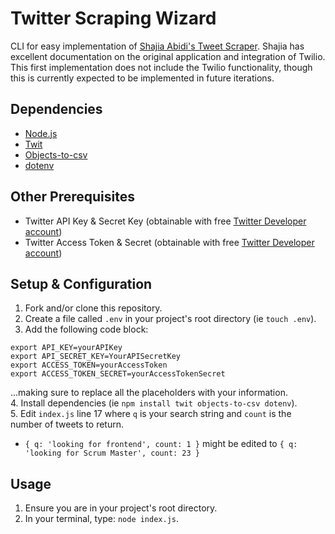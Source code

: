# Twitter Scraping Wizard

CLI for easy implementation of [Shajia Abidi's Tweet Scraper](https://www.twilio.com/blog/automate-your-job-search-with-twitter-and-twilio-programmable-sms).  Shajia has excellent documentation on the original application and integration of Twilio.  This first implementation does not include the Twilio functionality, though this is currently expected to be implemented in future iterations.

## Dependencies

- [Node.js](https://nodejs.org/en/download/)
- [Twit](https://www.npmjs.com/package/twit)
- [Objects-to-csv](https://www.npmjs.com/package/objects-to-csv)
- [dotenv](https://www.npmjs.com/package/dotenv)

## Other Prerequisites

- Twitter API Key & Secret Key (obtainable with free [Twitter Developer account](https://developer.twitter.com/en/application/use-case))
- Twitter Access Token & Secret
(obtainable with free [Twitter Developer account](https://developer.twitter.com/en/application/use-case))

## Setup & Configuration

1. Fork and/or clone this repository.
2. Create a file called `.env` in your project's root directory (ie `touch .env`).
3. Add the following code block:
```
export API_KEY=yourAPIKey
export API_SECRET_KEY=YourAPISecretKey
export ACCESS_TOKEN=yourAccessToken
export ACCESS_TOKEN_SECRET=yourAccessTokenSecret
```

...making sure to replace all the placeholders with your information.  
4. Install dependencies (ie `npm install twit objects-to-csv dotenv`).  
5. Edit `index.js` line 17 where `q` is your search string and `count` is the number of tweets to return.
  - `{ q: 'looking for frontend', count: 1 }` might be edited to `{ q: 'looking for Scrum Master', count: 23 }`
  
 ## Usage
 
 1. Ensure you are in your project's root directory.
 2. In your terminal, type: `node index.js`.
